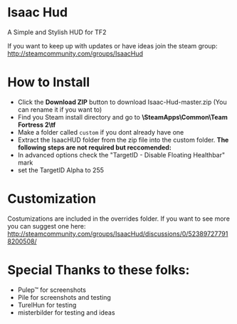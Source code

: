 # Isaac Hud

A Simple and Stylish HUD for TF2

If you want to keep up with updates or have ideas join the steam group:
http://steamcommunity.com/groups/IsaacHud

# How to Install

* Click the **Download ZIP** button to download Isaac-Hud-master.zip (You can rename it if you want to)
* Find you Steam install directory and go to **\SteamApps\Common\Team Fortress 2\tf**
* Make a folder called `custom` if you dont already have one
* Extract the IsaacHUD folder from the zip file into the custom folder.
**The following steps are not required but reccomended:** 
* In advanced options check the "TargetID - Disable Floating Healthbar" mark
* set the TargetID Alpha to 255

# Customization

Costumizations are included in the overrides folder. If you want to see more you can suggest one here:
http://steamcommunity.com/groups/IsaacHud/discussions/0/523897277918200508/


# Special Thanks to these folks:

* Pulep™ for screenshots
* Pile for screenshots and testing
* TurelHun for testing
* misterbilder for testing and ideas
